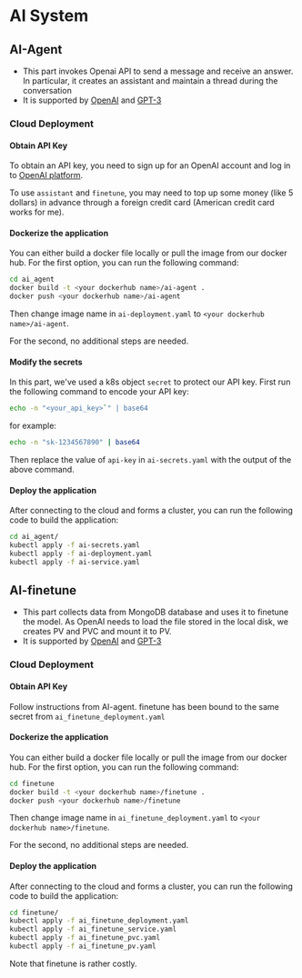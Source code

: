 # AI System

## AI-Agent

- This part invokes Openai API to send a message and receive an answer. In particular, it creates an assistant and maintain a thread during the conversation
- It is supported by [OpenAI](https://openai.com) and [GPT-3](https://openai.com/gpt-3)

### Cloud Deployment

#### Obtain API Key

To obtain an API key, you need to sign up for an OpenAI account and log in to [OpenAI platform](https://platform.openai.com/api-keys).

To use `assistant` and `finetune`, you may need to top up some money (like 5 dollars) in advance through a foreign credit card (American credit card works for me).

#### Dockerize the application

You can either build a docker file locally or pull the image from our docker hub. For the first option, you can run the following command:

```bash
cd ai_agent
docker build -t <your dockerhub name>/ai-agent .
docker push <your dockerhub name>/ai-agent
```

Then change image name in   `ai-deployment.yaml` to `<your dockerhub name>/ai-agent`.

For the second, no additional steps are needed.

#### Modify the secrets

In this part, we've used a k8s object `secret` to protect our API key. First run the following command to encode your API key:

```bash
echo -n "<your_api_key>`" | base64
```

for example:

```bash
echo -n "sk-1234567890" | base64
```

Then replace the value of `api-key` in `ai-secrets.yaml` with the output of the above command.

#### Deploy the application

After connecting to the cloud and forms a cluster, you can run the following code to build the application:

```bash
cd ai_agent/
kubectl apply -f ai-secrets.yaml
kubectl apply -f ai-deployment.yaml
kubectl apply -f ai-service.yaml
```

## AI-finetune

- This part collects data from MongoDB database and uses it to finetune the model. As OpenAI needs to load the file stored in the local disk, we creates PV and PVC and mount it to PV.
- It is supported by [OpenAI](https://openai.com) and [GPT-3](https://openai.com/gpt-3)

### Cloud Deployment

#### Obtain API Key

 Follow instructions from AI-agent. finetune has been bound to the same secret from `ai_finetune_deployment.yaml`

#### Dockerize the application

You can either build a docker file locally or pull the image from our docker hub. For the first option, you can run the following command:

```bash
cd finetune
docker build -t <your dockerhub name>/finetune .
docker push <your dockerhub name>/finetune
```

Then change image name in   `ai_finetune_deployment.yaml` to `<your dockerhub name>/finetune`.

For the second, no additional steps are needed.

#### Deploy the application

After connecting to the cloud and forms a cluster, you can run the following code to build the application:

```bash
cd finetune/
kubectl apply -f ai_finetune_deployment.yaml
kubectl apply -f ai_finetune_service.yaml
kubectl apply -f ai_finetune_pvc.yaml
kubectl apply -f ai_finetune_pv.yaml
```

Note that finetune is rather costly.

